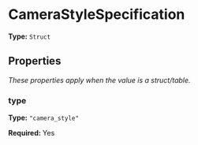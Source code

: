 # CameraStyleSpecification

**Type:** `Struct`

## Properties

*These properties apply when the value is a struct/table.*

### type

**Type:** `"camera_style"`

**Required:** Yes

